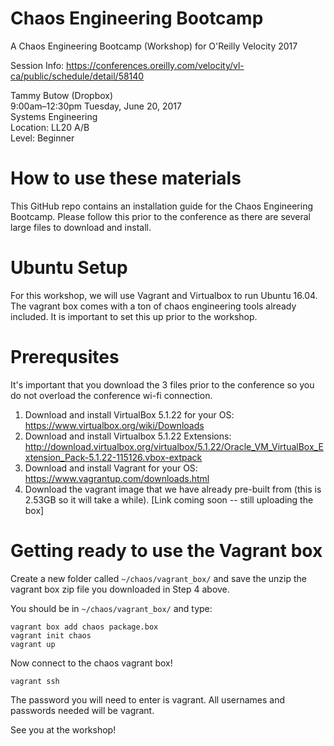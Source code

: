 # Chaos Engineering Bootcamp
A Chaos Engineering Bootcamp (Workshop) for O'Reilly Velocity 2017

Session Info: https://conferences.oreilly.com/velocity/vl-ca/public/schedule/detail/58140

Tammy Butow (Dropbox)</br>
9:00am–12:30pm Tuesday, June 20, 2017 </br>
Systems Engineering </br>
Location: LL20 A/B </br>
Level: Beginner </br>

# How to use these materials
This GitHub repo contains an installation guide for the Chaos Engineering Bootcamp. Please follow this prior to the conference as there are several large files to download and install. 

# Ubuntu Setup
For this workshop, we will use Vagrant and Virtualbox to run Ubuntu 16.04. The vagrant box comes with a ton of chaos engineering tools already included. It is important to set this up prior to the workshop.

# Prerequsites
It's important that you download the 3 files prior to the conference so you do not overload the conference wi-fi connection.
1. Download and install VirtualBox 5.1.22 for your OS: https://www.virtualbox.org/wiki/Downloads
2. Download and install Virtualbox 5.1.22 Extensions: http://download.virtualbox.org/virtualbox/5.1.22/Oracle_VM_VirtualBox_Extension_Pack-5.1.22-115126.vbox-extpack
3. Download and install Vagrant for your OS: https://www.vagrantup.com/downloads.html
4. Download the vagrant image that we have already pre-built from (this is 2.53GB so it will take a while). [Link coming soon -- still uploading the box]

# Getting ready to use the Vagrant box
Create a new folder called `~/chaos/vagrant_box/` and save the unzip the vagrant box zip file you downloaded in Step 4 above.

You should be in `~/chaos/vagrant_box/` and type:

    vagrant box add chaos package.box
    vagrant init chaos
    vagrant up

Now connect to the chaos vagrant box!

    vagrant ssh

The password you will need to enter is vagrant. 
All usernames and passwords needed will be vagrant.

See you at the workshop!
